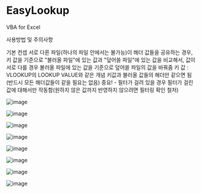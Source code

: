 # EasyLookup
VBA for Excel

사용방법 및 주의사항

기본 컨셉
서로 다른 파일(하나의 파일 안에서는 불가능)이 해더 값들을 공유하는 경우, 키 값을 기준으로 "불러올 파일"에 있는 값과 "덮어쓸 파일"에 있는 값을 비교해서, 값이 서로 다를 경우 불러올 파일에 있는 값을 기준으로 덮어쓸 파일의 값을 바꿔줌 
키 값 : VLOOKUP의 LOOKUP VALUE와 같은 개념
키값과 불러올 값들의 해더만 같으면 됨(반드시 모든 해더값들이 같을 필요는 없음)
중요! - 필터가 걸려 있을 경우 필터가 걸린 값에 대해서만 작동함(원하지 않은 값까지 반영하지 않으려면 필터링 확인 철저)

![image](https://github.com/ggapsang/lookuplookup/assets/58983068/a2fc3a76-4760-4f94-9a34-0032c1adf057)

![image](https://github.com/ggapsang/lookuplookup/assets/58983068/14857a18-4eb6-48cc-85b2-1fc056cbb622)

![image](https://github.com/ggapsang/lookuplookup/assets/58983068/0086f1ac-af60-44cf-a7c9-a98d4bac0983)

![image](https://github.com/ggapsang/lookuplookup/assets/58983068/9d2116b7-9c4f-4b4b-98b8-a6a2e4405554)

![image](https://github.com/ggapsang/lookuplookup/assets/58983068/ce259784-5c25-4ce9-aa10-0c76339f8721)

![image](https://github.com/ggapsang/lookuplookup/assets/58983068/3f9f8fc1-977a-4052-aa8b-963a3d65b9fe)

![image](https://github.com/ggapsang/lookuplookup/assets/58983068/2e121b7b-e2d8-4c07-8de2-4d6a38c048de)

![image](https://github.com/ggapsang/lookuplookup/assets/58983068/469a421a-7c7a-4b7c-965e-46f1f1c56e47)
